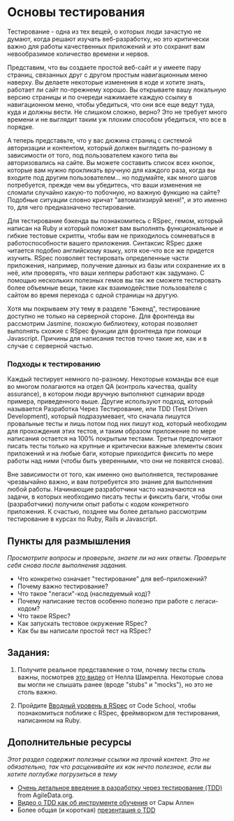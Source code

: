 # Основы тестирования
<!-- *Estimated Time: 2-3 hrs* -->

Тестирование - одна из тех вещей, о которых люди зачастую не думают, когда решают изучать веб-разработку, но это критически важно для работы качественных приложений и это сохранит вам невообразимое количество времени и нервов.

Представим, что вы создаете простой веб-сайт и у имеете пару страниц, связанных друг с другом простым навигационным меню наверху. Вы делаете некоторые изменения в коде и хотите знать, работает ли сайт по-прежнему хорошо. Вы открываете вашу локальную версию страницы и по очереди нажимаете каждую ссылку в навигационном меню, чтобы убедиться, что они все еще ведут туда, куда и должны вести. Не слишком сложно, верно? Это не требует много времени и не выглядит таким уж плохим способом убедиться, что все в порядке.

А теперь представьте, что у вас дюжина страниц с системой авторизации и контентом, который должен выглядеть по-разному в зависимости от того, под пользователем какого типа вы авторизовались на сайте. Вы можете составить список всех кнопок, которые вам нужно прокликать вручную для каждого раза, когда вы входите под другим пользователем... но подумайте, как много шагов потребуется,  прежде чем вы убедитесь, что ваши изменения не сломали случайно какую-то побочную, но важную функцию на сайте? Подобные ситуации словно кричат "автоматизируй меня!", и это именно то, для чего предназначено тестирование.

Для тестирование бэкенда вы познакомитесь с RSpec, гемом, который написан на Ruby и который поможет вам выполнять функциональные и гибкие тестовые скрипты, чтобы вам не приходилось сомневаться в работоспособности вашего приложения. Синтаксис RSpec даже читается подобно английскому языку, хотя кое-что все же придется изучить. RSpec позволяет тестировать определенные части приложения, например, получение данных из базы или сохранение их в неё, или проверять, что ваши хелперы работают как задумано. С помощью нескольких полезных гемов вы так же сможете тестировать более объемные вещи, такие как взаимодействие пользователя с сайтом во время перехода с одной страницы на другую.

Хотя мы покрываем эту тему в разделе "Бэкенд", тестирование доступно не только на серверной стороне. Для фронтенда вы рассмотрим Jasmine, похожую библиотеку, которая позволяет выполнять схожие с RSpec функции для фронтенда при помощи Javascript. Причины для написания тестов точно такие же, как и в случае с серверной частью.

### Подходы к тестированию

Каждый тестирует немного по-разному. Некоторые команды все еще во многом полагаются на отдел QA (контроль качества, quality assurance), в котором люди вручную выполняют сценарии вроде примера, приведенного выше. Другие используют подход, который называется Разработка Через Тестирование, или TDD (Test Driven Development), который подразумевает, что сначала пишутся провальные тесты и лишь потом под них пишут код, который необходим для прохождения этих тестов, и таким образом приложение по мере написания остается на 100% покрытым тестами. Третьи предпочитают писать тесты только на крупные и критически важные элементы своих приложений и на любые баги, которые приходится фиксить по мере работы над ними (чтобы быть уверенными, что они не появятся снова).

Вне зависимости от того, как именно оно выполняется, тестирование чрезвычайно важно, и вам потребуется это знание для выполнения любой работы. Начинающие разработчики часто назначаются на задачи, в которых необходимо писать тесты и фиксить баги, чтобы они (разработчики) получили опыт работы с кодом конкретного приложения. К счастью, позднее мы более детально рассмотрим тестирование в курсах по Ruby, Rails и Javascript.

## Пункты для размышления

*Просмотрите вопросы и проверьте, знаете ли на них ответы. Проверьте себя снова после выполнения задания.*


* Что конкретно означает "тестирование" для веб-приложений?
* Почему важно тестирование?
* Что такое "легаси"-код (наследуемый код)?
* Почему написание тестов особенно полезно при работе с легаси-кодом?
* Что такое RSpec?
* Как запускать тестовое окружение RSpec?
* Как бы вы написали простой тест на RSpec?

## Задания:

1. Получите реальное представление о том, почему тесты столь важны, посмотрев [это видео](http://www.youtube.com/watch?v=nBtO1UOK9Hs) от Нелла Шамрелла. Некоторые слова вы могли не слышать ранее (вроде "stubs" и "mocks"), но это не столь важно.

2. Пройдите [Вводный уровень в RSpec](http://rspec.codeschool.com/levels/1) от Code School, чтобы познакомиться поближе с RSpec, фреймворком для тестирования, написанном на Ruby.

## Дополнительные ресурсы

*Этот раздел содержит полезные ссылки на прочий контент. Это не обязательно, так что расценивайте их как нечто полезное, если вы хотите поглубже погрузиться в тему*

* [Очень детальное введение в разработку через тестирование (TDD)](http://www.agiledata.org/essays/tdd.html) from AgileData.org.
* [Видео о TDD как об инструменте обучения](http://www.youtube.com/watch?v=KgfdlZuVz7I&list=PLUsjeAGxOpOq9VVgjs7FgvIHMULMrJI_w&index=2) от Сары Аллен
* Более общая (и короткая) [презентация о TDD](http://www.youtube.com/watch?v=y6yJuPJK67w&list=PLUsjeAGxOpOq9VVgjs7FgvIHMULMrJI_w&index=4)
